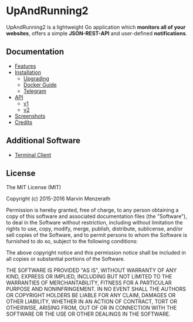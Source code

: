 # UpAndRunning2
UpAndRunning2 is a lightweight Go application which **monitors all of your websites**, offers a simple **JSON-REST-API** and user-defined **notifications**.

## Documentation
* [Features](docs/features.md)
* [Installation](docs/installation/install.md)
	* [Upgrading](docs/installation/upgrade.md)
	* [Docker Guide](docs/installation/docker.md)
	* [Telegram](docs/installation/telegram.md)
* [API](docs/api/index.md)
	* [v1](docs/api/v1.md)
	* [v2](docs/api/v2.md)
* [Screenshots](docs/screenshots/index.md)
* [Credits](docs/credits.md)

## Additional Software
* [Terminal Client](https://github.com/MarvinMenzerath/UpAndRunning2-Terminal-Client)

## License
The MIT License (MIT)

Copyright (c) 2015-2016 Marvin Menzerath

Permission is hereby granted, free of charge, to any person obtaining a copy of this software and associated documentation files (the "Software"), to deal in the Software without restriction, including without limitation the rights to use, copy, modify, merge, publish, distribute, sublicense, and/or sell copies of the Software, and to permit persons to whom the Software is furnished to do so, subject to the following conditions:

The above copyright notice and this permission notice shall be included in all copies or substantial portions of the Software.

THE SOFTWARE IS PROVIDED "AS IS", WITHOUT WARRANTY OF ANY KIND, EXPRESS OR IMPLIED, INCLUDING BUT NOT LIMITED TO THE WARRANTIES OF MERCHANTABILITY, FITNESS FOR A PARTICULAR PURPOSE AND NONINFRINGEMENT. IN NO EVENT SHALL THE AUTHORS OR COPYRIGHT HOLDERS BE LIABLE FOR ANY CLAIM, DAMAGES OR OTHER LIABILITY, WHETHER IN AN ACTION OF CONTRACT, TORT OR OTHERWISE, ARISING FROM, OUT OF OR IN CONNECTION WITH THE SOFTWARE OR THE USE OR OTHER DEALINGS IN THE SOFTWARE.
